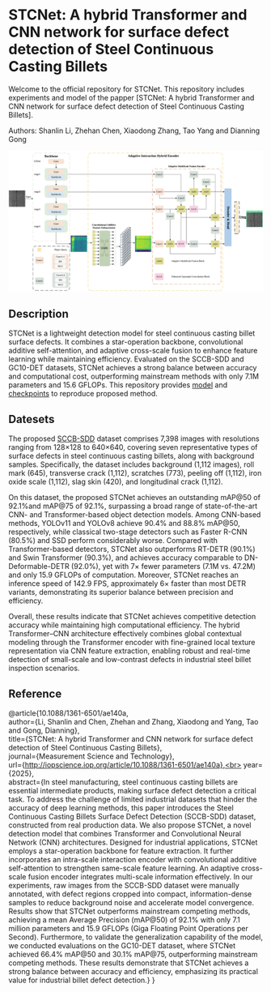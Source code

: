 # STCNet: A hybrid Transformer and CNN network for surface defect detection of Steel Continuous Casting Billets
Welcome to the official repository for STCNet. This repository includes experiments and model of the papper [STCNet: A hybrid Transformer and CNN network for surface defect detection of Steel Continuous Casting Billets].

Authors: Shanlin Li, Zhehan Chen, Xiaodong Zhang, Tao Yang and Dianning Gong

![image](https://github.com/Lislttt/STCNet/blob/main/overview.png)

## Description

STCNet is a lightweight detection model for steel continuous casting billet surface defects. It combines a star-operation backbone, convolutional additive self-attention, and adaptive cross-scale fusion to enhance feature learning while maintaining efficiency. Evaluated on the SCCB-SDD and GC10-DET datasets, STCNet achieves a strong balance between accuracy and computational cost, outperforming mainstream methods with only 7.1M parameters and 15.6 GFLOPs. This repository provides [model](https://github.com/Lislttt/STCNet/blob/main/Model.py) and [checkpoints](https://drive.google.com/drive/folders/14mQgwJL4pAPDoDQMq7B_8YtEvE86XrMy?usp=sharing) to reproduce proposed method.


## Datesets

The proposed [SCCB-SDD](https://drive.google.com/file/d/17nEcTiUuU_aPd1jO-7V15pqspDomW75l/view?usp=drive_link) dataset comprises 7,398 images with resolutions ranging from 128×128 to 640×640, covering seven representative types of surface defects in steel continuous casting billets, along with background samples. Specifically, the dataset includes background (1,112 images), roll mark (645), transverse crack (1,112), scratches (773), peeling off (1,112), iron oxide scale (1,112), slag skin (420), and longitudinal crack (1,112).

On this dataset, the proposed STCNet achieves an outstanding mAP@50 of 92.1%and mAP@75 of 92.1%, surpassing a broad range of state-of-the-art CNN- and Transformer-based object detection models.
Among CNN-based methods, YOLOv11 and YOLOv8 achieve 90.4% and 88.8% mAP@50, respectively, while classical two-stage detectors such as Faster R-CNN (80.5%) and SSD perform considerably worse.
Compared with Transformer-based detectors, STCNet also outperforms RT-DETR (90.1%) and Swin Transformer (90.3%), and achieves accuracy comparable to DN-Deformable-DETR (92.0%), yet with 7× fewer parameters (7.1M vs. 47.2M) and only 15.9 GFLOPs of computation. Moreover, STCNet reaches an inference speed of 142.9 FPS, approximately 6× faster than most DETR variants, demonstrating its superior balance between precision and efficiency.

Overall, these results indicate that STCNet achieves competitive detection accuracy while maintaining high computational efficiency. The hybrid Transformer–CNN architecture effectively combines global contextual modeling through the Transformer encoder with fine-grained local texture representation via CNN feature extraction, enabling robust and real-time detection of small-scale and low-contrast defects in industrial steel billet inspection scenarios.

## Reference

@article{10.1088/1361-6501/ae140a,<br>
	author={Li, Shanlin and Chen, Zhehan and Zhang, Xiaodong and Yang, Tao and Gong, Dianning},<br>
	title={STCNet: A hybrid Transformer and CNN network for surface defect detection of Steel Continuous Casting Billets},<br>
	journal={Measurement Science and Technology},<br>
	url={http://iopscience.iop.org/article/10.1088/1361-6501/ae140a},<br>
	year={2025},<br>
	abstract={In steel manufacturing, steel continuous casting billets are essential intermediate products, making surface defect detection a critical task. To address the challenge of limited industrial datasets that hinder the accuracy of deep learning methods, this paper introduces the Steel Continuous Casting Billets Surface Defect Detection (SCCB-SDD) dataset, constructed from real production data. We also propose STCNet, a novel detection model that combines Transformer and Convolutional Neural Network (CNN) architectures. Designed for industrial applications, STCNet employs a star-operation backbone for feature extraction. It further incorporates an intra-scale interaction encoder with convolutional additive self-attention to strengthen same-scale feature learning. An adaptive cross-scale fusion encoder integrates multi-scale information effectively. In our experiments, raw images from the SCCB-SDD dataset were manually annotated, with defect regions cropped into compact, information-dense samples to reduce background noise and accelerate model convergence. Results show that STCNet outperforms mainstream competing methods, achieving a mean Average Precision (mAP@50) of 92.1% with only 7.1 million parameters and 15.9 GFLOPs (Giga Floating Point Operations per Second). Furthermore, to validate the generalization capability of the model, we conducted evaluations on the GC10-DET dataset, where STCNet achieved 66.4% mAP@50 and 30.1% mAP@75, outperforming mainstream competing methods. These results demonstrate that STCNet achieves a strong balance between accuracy and efficiency, emphasizing its practical value for industrial billet defect detection.}
}
